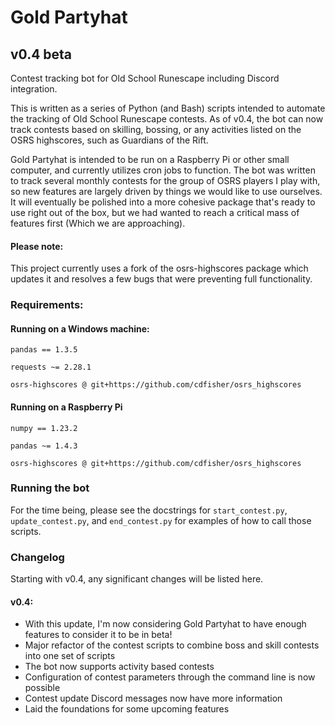 # Gold Partyhat
## v0.4 beta
Contest tracking bot for Old School Runescape including Discord integration. 

This is written as a series of Python (and Bash) scripts intended to automate the tracking of Old 
School Runescape contests. As of v0.4, the bot can now track contests based on skilling, bossing,
or any activities listed on the OSRS highscores, such as Guardians of the Rift.

Gold Partyhat is intended to be run on a Raspberry Pi or other small computer, and currently
utilizes cron jobs to function. The bot was written to track several monthly contests for the group
of OSRS players I play with, so new features are largely driven by things we would like to use
ourselves. It will eventually be polished into a more cohesive package that's ready to
use right out of the box, but we had wanted to reach a critical mass of features first (Which we are
approaching).

#### Please note:
This project currently uses a fork of the osrs-highscores package which updates
it and resolves a few bugs that were preventing full functionality.
### Requirements:
#### Running on a Windows machine:
`pandas == 1.3.5`

`requests ~= 2.28.1`

`osrs-highscores @ git+https://github.com/cdfisher/osrs_highscores`

#### Running on a Raspberry Pi
`numpy == 1.23.2`

`pandas ~= 1.4.3`

`osrs-highscores @ git+https://github.com/cdfisher/osrs_highscores`

### Running the bot

For the time being, please see the docstrings for `start_contest.py`, 
`update_contest.py`, and `end_contest.py` for examples of how to call those
scripts.

### Changelog
Starting with v0.4, any significant changes will be listed here.

#### v0.4:

- With this update, I'm now considering Gold Partyhat to have enough features to consider it to be in beta!
- Major refactor of the contest scripts to combine boss and skill contests into one set of scripts
- The bot now supports activity based contests
- Configuration of contest parameters through the command line is now possible
- Contest update Discord messages now have more information
- Laid the foundations for some upcoming features